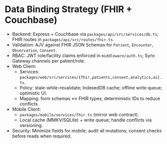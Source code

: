 # Data Binding Strategy (FHIR + Couchbase)

- Backend: Express + Couchbase via `packages/api/src/services/db.ts`; FHIR routes in `packages/api/src/routes/fhir.ts`.
- Validation: AJV against FHIR JSON Schemas for `Patient`, `Encounter`, `Observation`, `Consent`.
- RBAC: JWT role/facility claims enforced in `middleware/auth.ts`; Sync Gateway channels per patient/role.
- Web Client:
  - Services: `packages/web/src/services/{fhir,patients,consent,analytics,ai}.ts`.
  - Policy: stale-while-revalidate; IndexedDB cache; offline write queue; optimistic UI.
  - Mapping: form schemas ↔ FHIR types; deterministic IDs to reduce conflicts.
- Mobile Client:
  - `packages/mobile/services/fhir.ts` (mirror web contract).
  - Local cache (MMKV/SQLite) + write queue; handle conflicts via versioning.
- Security: Minimize fields for mobile; audit all mutations; consent checks before reads when required.
